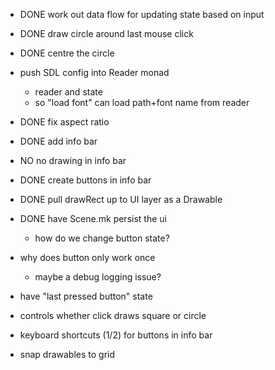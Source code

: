 - DONE work out data flow for updating state based on input

- DONE draw circle around last mouse click

- DONE centre the circle

- push SDL config into Reader monad
  - reader and state
  - so "load font" can load path+font name from reader

- DONE fix aspect ratio
- DONE add info bar
- NO no drawing in info bar
- DONE create buttons in info bar
- DONE pull drawRect up to UI layer as a Drawable
- DONE have Scene.mk persist the ui
  - how do we change button state?

- why does button only work once
  - maybe a debug logging issue?

- have "last pressed button" state
- controls whether click draws square or circle 
- keyboard shortcuts (1/2) for buttons in info bar
- snap drawables to grid

